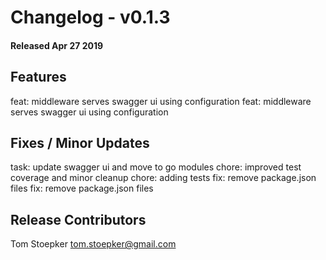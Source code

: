 # Changelog - v0.1.3
#### Released Apr 27 2019

## Features

feat: middleware serves swagger ui using configuration
feat: middleware serves swagger ui using configuration

## Fixes / Minor Updates

task: update swagger ui and move to go modules
chore: improved test coverage and minor cleanup
chore: adding tests
fix: remove package.json files
fix: remove package.json files


## Release Contributors

Tom Stoepker <tom.stoepker@gmail.com>
